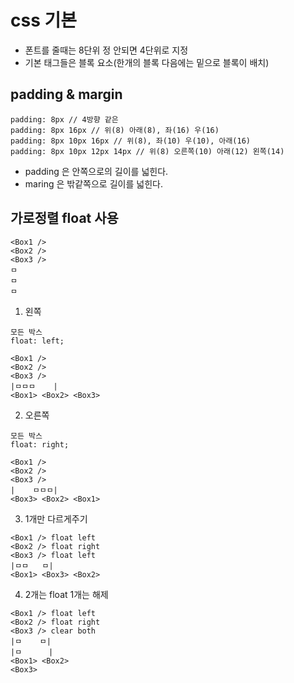 # css 기본
 - 폰트를 줄때는 8단위 정 안되면 4단위로 지정
 - 기본 태그들은 블록 요소(한개의 블록 다음에는 밑으로 블록이 배치)
## padding & margin
```
padding: 8px // 4방향 같은
padding: 8px 16px // 위(8) 아래(8), 좌(16) 우(16)
padding: 8px 10px 16px // 위(8), 좌(10) 우(10), 아래(16)
padding: 8px 10px 12px 14px // 위(8) 오른쪽(10) 아래(12) 왼쪽(14)
```
 - padding 은 안쪽으로의 길이를 넓힌다.
 - maring 은 밖같쪽으로 길이를 넓힌다.

 ## 가로정렬 float 사용
```
<Box1 />
<Box2 />
<Box3 />
ㅁ
ㅁ
ㅁ
```

 1. 왼쪽
```
모든 박스
float: left;

<Box1 />
<Box2 />
<Box3 />
|ㅁㅁㅁ    |
<Box1> <Box2> <Box3>
```

 2. 오른쪽
```
모든 박스
float: right;

<Box1 />
<Box2 />
<Box3 />
|    ㅁㅁㅁ|
<Box3> <Box2> <Box1>
```

 3. 1개만 다르게주기
```
<Box1 /> float left
<Box2 /> float right
<Box3 /> float left
|ㅁㅁ   ㅁ|
<Box1> <Box3> <Box2>
```

 4. 2개는 float 1개는 해제
```
<Box1 /> float left
<Box2 /> float right
<Box3 /> clear both
|ㅁ    ㅁ|
|ㅁ      |
<Box1> <Box2>
<Box3>
```
